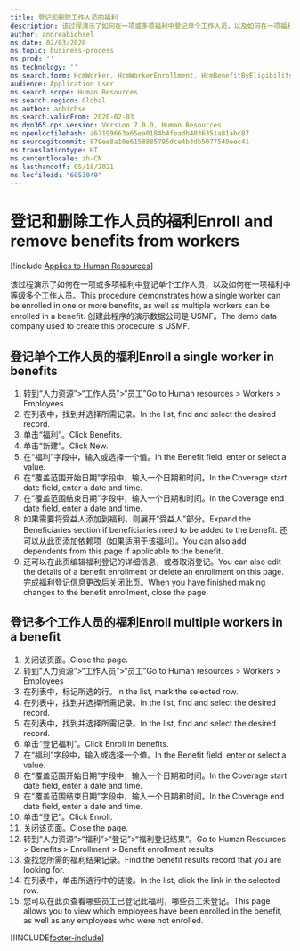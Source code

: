 ```yaml
---
title: 登记和删除工作人员的福利
description: 该过程演示了如何在一项或多项福利中登记单个工作人员，以及如何在一项福利中等级多个工作人员。
author: andreabichsel
ms.date: 02/03/2020
ms.topic: business-process
ms.prod: ''
ms.technology: ''
ms.search.form: HcmWorker, HcmWorkerEnrollment, HcmBenefitByEligibilityLookup, HcmMassBenefitEnrollment, HcmBenefitLookup, HcmMassBenefitEnrollmentResults, BenefitWorkspace, HcmBenefitSummaryPart
audience: Application User
ms.search.scope: Human Resources
ms.search.region: Global
ms.author: anbichse
ms.search.validFrom: 2020-02-03
ms.dyn365.ops.version: Version 7.0.0, Human Resources
ms.openlocfilehash: a67199663a65ea0184b4feadb4036351a81abc87
ms.sourcegitcommit: 879ee8a10e6158885795dce4b3db5077540eec41
ms.translationtype: HT
ms.contentlocale: zh-CN
ms.lasthandoff: 05/18/2021
ms.locfileid: "6053049"
---
```

# <a name="enroll-and-remove-benefits-from-workers"></a><span data-ttu-id="c2c56-103">登记和删除工作人员的福利</span><span class="sxs-lookup"><span data-stu-id="c2c56-103">Enroll and remove benefits from workers</span></span>

[!include [Applies to Human Resources](../includes/applies-to-hr.md)]



<span data-ttu-id="c2c56-104">该过程演示了如何在一项或多项福利中登记单个工作人员，以及如何在一项福利中等级多个工作人员。</span><span class="sxs-lookup"><span data-stu-id="c2c56-104">This procedure demonstrates how a single worker can be enrolled in one or more benefits, as well as multiple workers can be enrolled in a benefit.</span></span> <span data-ttu-id="c2c56-105">创建此程序的演示数据公司是 USMF。</span><span class="sxs-lookup"><span data-stu-id="c2c56-105">The demo data company used to create this procedure is USMF.</span></span>


## <a name="enroll-a-single-worker-in-benefits"></a><span data-ttu-id="c2c56-106">登记单个工作人员的福利</span><span class="sxs-lookup"><span data-stu-id="c2c56-106">Enroll a single worker in benefits</span></span>
1. <span data-ttu-id="c2c56-107">转到“人力资源”>“工作人员”>“员工”</span><span class="sxs-lookup"><span data-stu-id="c2c56-107">Go to Human resources > Workers > Employees</span></span>
2. <span data-ttu-id="c2c56-108">在列表中，找到并选择所需记录。</span><span class="sxs-lookup"><span data-stu-id="c2c56-108">In the list, find and select the desired record.</span></span>
3. <span data-ttu-id="c2c56-109">单击“福利”。</span><span class="sxs-lookup"><span data-stu-id="c2c56-109">Click Benefits.</span></span>
4. <span data-ttu-id="c2c56-110">单击“新建”。</span><span class="sxs-lookup"><span data-stu-id="c2c56-110">Click New.</span></span>
5. <span data-ttu-id="c2c56-111">在“福利”字段中，输入或选择一个值。</span><span class="sxs-lookup"><span data-stu-id="c2c56-111">In the Benefit field, enter or select a value.</span></span>
6. <span data-ttu-id="c2c56-112">在“覆盖范围开始日期”字段中，输入一个日期和时间。</span><span class="sxs-lookup"><span data-stu-id="c2c56-112">In the Coverage start date field, enter a date and time.</span></span>
7. <span data-ttu-id="c2c56-113">在“覆盖范围结束日期”字段中，输入一个日期和时间。</span><span class="sxs-lookup"><span data-stu-id="c2c56-113">In the Coverage end date field, enter a date and time.</span></span>
8. <span data-ttu-id="c2c56-114">如果需要将受益人添加到福利，则展开“受益人”部分。</span><span class="sxs-lookup"><span data-stu-id="c2c56-114">Expand the Beneficiaries section if beneficiaries need to be added to the benefit.</span></span> <span data-ttu-id="c2c56-115">还可以从此页添加依赖项（如果适用于该福利）。</span><span class="sxs-lookup"><span data-stu-id="c2c56-115">You can also add dependents from this page if applicable to the benefit.</span></span>
9. <span data-ttu-id="c2c56-116">还可以在此页编辑福利登记的详细信息，或者取消登记。</span><span class="sxs-lookup"><span data-stu-id="c2c56-116">You can also edit the details of a benefit enrollment or delete an enrollment on this page.</span></span> <span data-ttu-id="c2c56-117">完成福利登记信息更改后关闭此页。</span><span class="sxs-lookup"><span data-stu-id="c2c56-117">When you have finished making changes to the benefit enrollment, close the page.</span></span>

## <a name="enroll-multiple-workers-in-a-benefit"></a><span data-ttu-id="c2c56-118">登记多个工作人员的福利</span><span class="sxs-lookup"><span data-stu-id="c2c56-118">Enroll multiple workers in a benefit</span></span>
1. <span data-ttu-id="c2c56-119">关闭该页面。</span><span class="sxs-lookup"><span data-stu-id="c2c56-119">Close the page.</span></span>
2. <span data-ttu-id="c2c56-120">转到“人力资源”>“工作人员”>“员工”</span><span class="sxs-lookup"><span data-stu-id="c2c56-120">Go to Human resources > Workers > Employees</span></span>
3. <span data-ttu-id="c2c56-121">在列表中，标记所选的行。</span><span class="sxs-lookup"><span data-stu-id="c2c56-121">In the list, mark the selected row.</span></span>
4. <span data-ttu-id="c2c56-122">在列表中，找到并选择所需记录。</span><span class="sxs-lookup"><span data-stu-id="c2c56-122">In the list, find and select the desired record.</span></span>
5. <span data-ttu-id="c2c56-123">在列表中，找到并选择所需记录。</span><span class="sxs-lookup"><span data-stu-id="c2c56-123">In the list, find and select the desired record.</span></span>
6. <span data-ttu-id="c2c56-124">单击“登记福利”。</span><span class="sxs-lookup"><span data-stu-id="c2c56-124">Click Enroll in benefits.</span></span>
7. <span data-ttu-id="c2c56-125">在“福利”字段中，输入或选择一个值。</span><span class="sxs-lookup"><span data-stu-id="c2c56-125">In the Benefit field, enter or select a value.</span></span>
8. <span data-ttu-id="c2c56-126">在“覆盖范围开始日期”字段中，输入一个日期和时间。</span><span class="sxs-lookup"><span data-stu-id="c2c56-126">In the Coverage start date field, enter a date and time.</span></span>
9. <span data-ttu-id="c2c56-127">在“覆盖范围结束日期”字段中，输入一个日期和时间。</span><span class="sxs-lookup"><span data-stu-id="c2c56-127">In the Coverage end date field, enter a date and time.</span></span>
10. <span data-ttu-id="c2c56-128">单击“登记”。</span><span class="sxs-lookup"><span data-stu-id="c2c56-128">Click Enroll.</span></span>
11. <span data-ttu-id="c2c56-129">关闭该页面。</span><span class="sxs-lookup"><span data-stu-id="c2c56-129">Close the page.</span></span>
12. <span data-ttu-id="c2c56-130">转到“人力资源”>“福利”>“登记”>“福利登记结果”。</span><span class="sxs-lookup"><span data-stu-id="c2c56-130">Go to Human Resources > Benefits > Enrollment > Benefit enrollment results</span></span>
13. <span data-ttu-id="c2c56-131">查找您所需的福利结果记录。</span><span class="sxs-lookup"><span data-stu-id="c2c56-131">Find the benefit results record that you are looking for.</span></span>
14. <span data-ttu-id="c2c56-132">在列表中，单击所选行中的链接。</span><span class="sxs-lookup"><span data-stu-id="c2c56-132">In the list, click the link in the selected row.</span></span>
15. <span data-ttu-id="c2c56-133">您可以在此页查看哪些员工已登记此福利，哪些员工未登记。</span><span class="sxs-lookup"><span data-stu-id="c2c56-133">This page allows you to view which employees have been enrolled in the benefit, as well as any employees who were not enrolled.</span></span>



[!INCLUDE[footer-include](../includes/footer-banner.md)]